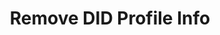 ---
id: remove-did-profile-info
title: Remove DID Profile Info
sidebar_label: Remove DID Profile Info
description: Remove info about a did we interacted with.
keywords:
  - docs
  - polygon id
  - holder
  - issuer
  - verifier
  - wallet sdk
  - DID
  - profile
---